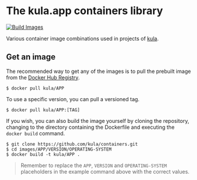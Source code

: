 # The kula.app containers library

[![Build Images](https://github.com/kula-app/containers/actions/workflows/build-images.yml/badge.svg)](https://github.com/kula-app/containers/actions/workflows/build-images.yml)

Various container image combinations used in projects of [kula](https://kula.app).

## Get an image

The recommended way to get any of the images is to pull the prebuilt image from the [Docker Hub Registry](https://hub.docker.com/r/kula/).

```console
$ docker pull kula/APP
```

To use a specific version, you can pull a versioned tag.

```console
$ docker pull kula/APP:[TAG]
```

If you wish, you can also build the image yourself by cloning the repository, changing to the directory containing the Dockerfile and executing the `docker build` command.

```console
$ git clone https://github.com/kula/containers.git
$ cd images/APP/VERSION/OPERATING-SYSTEM
$ docker build -t kula/APP .
```

> Remember to replace the `APP`, `VERSION` and `OPERATING-SYSTEM` placeholders in the example command above with the correct values.
